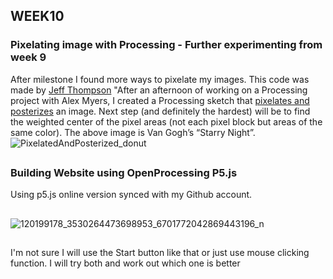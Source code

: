 ## WEEK10

### Pixelating image with Processing - Further experimenting from week 9
After milestone I found more ways to pixelate my images. This code was made by [Jeff Thompson](https://github.com/yerim-kim/slave2algorithm/blob/master/week10/pixelating.pde)
"After an afternoon of working on a Processing project with Alex Myers, I created a Processing sketch that [pixelates and posterizes](https://www.jeffreythompson.org/blog/2012/02/18/pixelate-and-posterize-in-processing/) an image.  Next step (and definitely the hardest) will be to find the weighted center of the pixel areas (not each pixel block but areas of the same color).  The above image is Van Gogh’s “Starry Night”. 
![PixelatedAndPosterized_donut](https://user-images.githubusercontent.com/68723268/94733483-2cbff280-03ab-11eb-89bb-736ef36bc95c.jpg)
##

### Building Website using OpenProcessing P5.js

Using p5.js online version synced with my Github account.
##

![120199178_3530264473698953_6701772042869443196_n](https://user-images.githubusercontent.com/68723268/94842526-d7451d80-045e-11eb-830e-9891b0ca240a.png)
##
I'm not sure I will use the Start button like that or just use mouse clicking function. I will try both and work out which one is better
